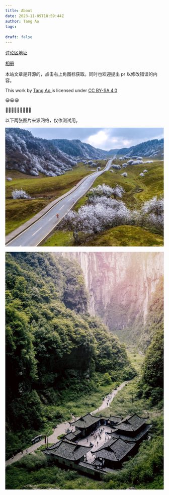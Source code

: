 ```yaml
---
title: About
date: 2023-11-09T18:59:44Z
author: Tang Ao
tags:

draft: false
---
```

[ 讨论区地址 ](https://github.com/ao-tang/content/discussions)

[ 相册 ](../gallery)

本站文章是开源的，点击右上角图标获取。同时也欢迎提出 pr 以修改错误的内容。

This work by [ Tang Ao ](https://www.tang-ao.com) is licensed under [ CC BY-SA 4.0 ](http://creativecommons.org/licenses/by-sa/4.0/?ref=chooser-v1)

😀😀😀

🤗🤠🤥🤯🤩🦀🦀🦀🦀

以下两张图片来源网络，仅作测试用。

![1700225407208](img/1700225407208.jpg)

![1700225423470](img/1700225423470.jpg)
